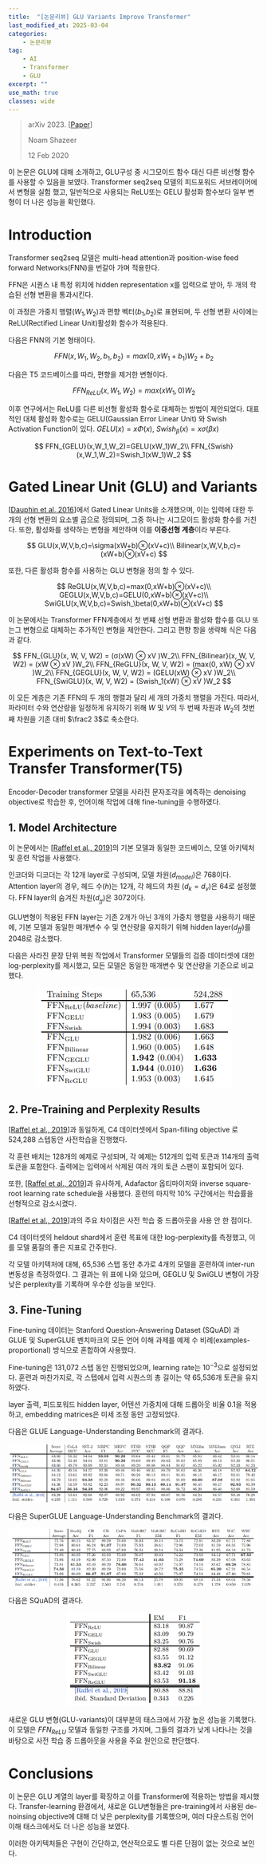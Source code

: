 ```yaml
---
title:  "[논문리뷰] GLU Variants Improve Transformer"
last_modified_at: 2025-03-04
categories:
    - 논문리뷰
tag: 
    - AI
    - Transformer
    - GLU
excerpt: ""
use_math: true
classes: wide
---
```

>arXiv 2023. [[Paper](https://arxiv.org/abs/2002.05202)] 
>
>Noam Shazeer
>
>12 Feb 2020

이 논문은 GLU에 대해 소개하고, GLU구성 중 시그모이드 함수 대신 다른 비선형 함수를 사용할 수 있음을 보였다.  Transformer seq2seq 모델의 피드포워드 서브레이어에서 변형을 실험 했고, 일반적으로 사용되는 ReLU또는 GELU 활성화 함수보다 일부 변형이 더 나은 성능을 확인했다.

# Introduction

Transformer seq2seq 모델은 multi-head attention과 position-wise feed forward Networks(FNN)을 번갈아 가며 적용한다.

FFN은 시퀀스 내 특정 위치에 hidden representation x를 입력으로 받아, 두 개의 학습된 선형 변환을 통과시킨다.

이 과정은 가중치 행렬($W_1$,$W_2$)과 편향 벡터($b_1$,$b_2$)로 표현되며, 두 선형 변환 사이에는 ReLU(Rectified Linear Unit)활성화 함수가 적용된다.

다음은 FNN의 기본 형태이다.

<center>

$$
FFN(x, W_1, W_2, b_1,b_2)=max(0,xW_1 +b_1)W_2+b_2
$$
</center>

다음은 T5 코드베이스를 따라, 편향을 제거한 변형이다.

<center>

$$
FFN_{ReLU}(x,W_1,W_2)=max(xW_1,0)W_2
$$
</center>

이후 연구에서는 ReLU를 다른 비선형 활성화 함수로 대체하는 방법이 제안되었다. 대표적인 대체 활성화 함수로는 GELU(Gaussian Error Linear Unit) 와 Swish Activation Function이 있다. $GELU(x) = xΦ(x)$, $Swish_\beta(x)=x\sigma(\beta x)$

<center>

$$
FFN_{GELU}(x,W_1,W_2)=GELU(xW_1)W_2\\
FFN_{Swish}(x,W_1,W_2)=Swish_1(xW_1)W_2
$$
</center>

# Gated Linear Unit (GLU) and Variants

[[Dauphin et al.,2016](https://arxiv.org/abs/1612.08083)]에서 Gated Linear Units을 소개했으며, 이는 입력에 대한 두 개의 선형 변환의 요소별 곱으로 정의되며, 그중 하나는 시그모이드 활성화 함수를 거친다. 또한, 활성화를 생략하는 변형을 제안하며 이를 **이중선형 계층**이라 부른다.

<center>

$$
GLU(x,W,V,b,c)=\sigma(xW+b)⊗(xV+c)\\ 
Bilinear(x,W,V,b,c)=(xW+b)⊗(xV+c)
$$
</center>

또한, 다른 활성화 함수를 사용하는 GLU 변형을 정의 할 수 있다.

<center>

$$
ReGLU(x,W,V,b,c)=max(0,xW+b)⊗(xV+c)\\  
GEGLU(x,W,V,b,c)=GELU(0,xW+b)⊗(xV+c)\\
SwiGLU(x,W,V,b,c)=Swish_\beta(0,xW+b)⊗(xV+c)
$$
</center>

이 논문에서는 Transformer FFN계층에서 첫 번쨰 선형 변환과 활성화 함수를 GLU 또는그 변형으로 대체하는 추가적인 변형을 제안한다. 그리고 편향 항을 생략해 식은 다음과 같다. 

<center>

$$
FFN_{GLU}(x, W, V, W2) = (σ(xW) ⊗ xV )W_2\\
FFN_{Bilinear}(x, W, V, W2) = (xW ⊗ xV )W_2\\
FFN_{ReGLU}(x, W, V, W2) = (max(0, xW) ⊗ xV )W_2\\
FFN_{GEGLU}(x, W, V, W2) = (GELU(xW) ⊗ xV )W_2\\
FFN_{SwiGLU}(x, W, V, W2) = (Swish_1(xW) ⊗ xV )W_2
$$
</center>

이 모든 계층은 기존 FFN의 두 개의 행렬과 달리 세 개의 가중치 행렬을 가진다. 따라서, 파라미터 수와 연산량을 일정하게 유지하기 위해 $W$ 및 $V$의 두 번째 차원과 $W_2$의 첫번째 차원을 기존 대비 $\frac2 3$로 축소한다.

# Experiments on Text-to-Text Transfer Transformer(T5)

Encoder-Decoder transformer 모델을 사라진 문자조각을 예측하는 denoising objective로 학습한 후, 언어이해 작업에 대해 fine-tuning을 수행하였다.

## 1. Model Architecture

이 논문에서는 [[Raffel et al., 2019](https://arxiv.org/abs/1910.10683)]의 기본 모델과 동일한 코드베이스, 모델 아키텍처 및 훈련 작업을 사용했다.

인코더와 디코더는 각 12개 layer로 구성되며, 모델 차원($d_{model}$)은 768이다. Attention layer의 경우, 헤드 수($h$)는 12개, 각 헤드의 차원 ($d_k=d_v$)은 64로 설정했다. FFN layer의 숨겨진 차원($d__{ff}$)은 3072이다.

GLU변형이 적용된 FFN layer는 기존 2개가 아닌 3개의 가중치 행렬을 사용하기 때문에, 기본 모델과 동일한 매개변수 수 및 연산량을 유지하기 위해 hidden layer($d_{ff}$)를 2048로 감소했다.

다음은 사라진 문장 단위 복원 작업에서 Transformer 모델들의 검증 데이터셋에 대한 log-perplexity를 제시했고, 모든 모델은 동일한 매개변수 및 연산량을 기준으로 비교했다.

<center><img src="../../assets/img/2025-03-04-GLU/glu_table1.png" alt="glu_table1"/></center>

## 2. Pre-Training and Perplexity Results

 [[Raffel et al., 2019](https://arxiv.org/abs/1910.10683)]과 동일하게, C4 데이터셋에서 Span-filling objective 로 524,288 스텝동안 사전학습을 진행했다.

각 훈련 배치는 128개의 예제로 구성되며, 각 예제는 512개의 입력 토큰과 114개의 출력 토큰을 포함한다.
출력에는 입력에서 삭제된 여러 개의 토큰 스팬이 포함되어 있다.

또한, [[Raffel et al., 2019](https://arxiv.org/abs/1910.10683)]과 유사하게, Adafactor 옵티마이저와 inverse square-root learning rate schedule을 사용했다.
훈련의 마지막 10% 구간에서는 학습률을 선형적으로 감소시켰다.

[[Raffel et al., 2019](https://arxiv.org/abs/1910.10683)]과의 주요 차이점은 사전 학습 중 드롭아웃을 사용 안 한 점이다.

 C4 데이터셋의 heldout shard에서 훈련 목표에 대한 log-perplexity를 측정했고, 이를 모델 품질의 좋은 지표로 간주한다.

각 모델 아키텍처에 대해, 65,536 스텝 동안 추가로 4개의 모델을 훈련하여 inter-run 변동성을 측정하였다.
그 결과는 위 표에 나와 있으며, GEGLU 및 SwiGLU 변형이 가장 낮은 perplexity를 기록하며 우수한 성능을 보인다.

## 3. Fine-Tuning

Fine-tuning 데이터는 Stanford Question-Answering Dataset (SQuAD) 과 GLUE  및 SuperGLUE 벤치마크의 모든 언어 이해 과제를 예제 수 비례(examples-proportional) 방식으로 혼합하여 사용했다.

Fine-tuning은 131,072 스텝 동안 진행되었으며, learning rate는 $10^{-3}$으로 설정되었다. 훈련과 마찬가지로, 각 스텝에서 입력 시퀀스의 총 길이는 약 65,536개 토큰을 유지하였다.

layer 출력, 피드포워드 hidden layer, 어텐션 가중치에 대해 드롭아웃 비율 0.1을 적용하고, embedding matrices은 미세 조정 동안 고정되었다.

다음은 GLUE Language-Understanding Benchmark의 결과다.

<center><img src="../../assets/img/2025-03-04-GLU/glu_table2.png" alt="glu_table2"/></center>

다음은 SuperGLUE Language-Understanding Benchmark의 결과다.

<center><img src="../../assets/img/2025-03-04-GLU/glu_table3.png" alt="glu_table3"/></center>

다음은 SQuAD의 결과다.

<center><img src="../../assets/img/2025-03-04-GLU/glu_table4.png" alt="glu_table4"/></center>

새로운 GLU 변형(GLU-variants)이 대부분의 태스크에서 가장 높은 성능을 기록했다. 이 모델은 $FFN_{ReLU}$ 모델과 동일한 구조를 가지며, 그들의 결과가 낮게 나타나는 것을 바탕으로 사전 학습 중 드롭아웃을 사용을 주요 원인으로 판단했다.

# Conclusions

이 논문은 GLU 계열의 layer를 확장하고 이를 Transformer에 적용하는 방법을 제시했다. Transfer-learning 환경에서, 새로운 GLU변형들은 pre-training에서 사용된 de-noinsing objective에 대해 더 낮은 perplexity를 기록했으며, 여러 다운스트림 언어 이해 태스크에서도 더 나은 성능을 보였다.

이러한 아키텍처들은 구현이 간단하고, 연산적으로도 별 다른 단점이 없는 것으로 보인다. 

